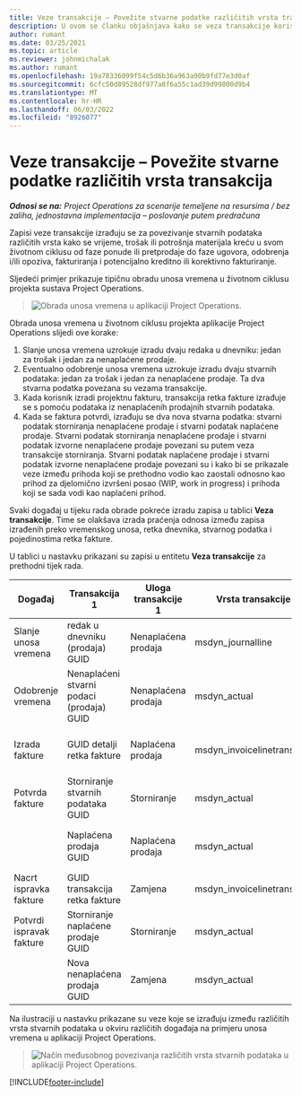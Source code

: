 ```yaml
---
title: Veze transakcije – Povežite stvarne podatke različitih vrsta transakcija
description: U ovom se članku objašnjava kako se veza transakcije koristi za povezivanje stvarnih podataka različitih vrsta kako bi se lakše pratilo profitabilnost, zaostatke u naplati i izračune naplaćenog i nenaplaćenog prihoda.
author: rumant
ms.date: 03/25/2021
ms.topic: article
ms.reviewer: johnmichalak
ms.author: rumant
ms.openlocfilehash: 19a78336099f54c5d6b36a963a90b9fd77e3d0af
ms.sourcegitcommit: 6cfc50d89528df977a8f6a55c1ad39d99800d9b4
ms.translationtype: MT
ms.contentlocale: hr-HR
ms.lasthandoff: 06/03/2022
ms.locfileid: "8926077"
---
```

# <a name="transaction-connections---link-actuals-of-different-transaction-types"></a>Veze transakcije – Povežite stvarne podatke različitih vrsta transakcija

_**Odnosi se na:** Project Operations za scenarije temeljene na resursima / bez zaliha, jednostavna implementacija – poslovanje putem predračuna_

Zapisi veze transakcije izrađuju se za povezivanje stvarnih podataka različitih vrsta kako se vrijeme, trošak ili potrošnja materijala kreću u svom životnom ciklusu od faze ponude ili pretprodaje do faze ugovora, odobrenja i/ili opoziva, fakturiranja i potencijalno kreditno ili korektivno fakturiranje.

Sljedeći primjer prikazuje tipičnu obradu unosa vremena u životnom ciklusu projekta sustava Project Operations.

> ![Obrada unosa vremena u aplikaciji Project Operations.](media/basic-guide-17.png)

Obrada unosa vremena u životnom ciklusu projekta aplikacije Project Operations slijedi ove korake: 

1. Slanje unosa vremena uzrokuje izradu dvaju redaka u dnevniku: jedan za trošak i jedan za nenaplaćene prodaje. 
2. Eventualno odobrenje unosa vremena uzrokuje izradu dvaju stvarnih podataka: jedan za trošak i jedan za nenaplaćene prodaje. Ta dva stvarna podatka povezana su vezama transakcije.
3. Kada korisnik izradi projektnu fakturu, transakcija retka fakture izrađuje se s pomoću podataka iz nenaplaćenih prodajnih stvarnih podataka.
4. Kada se faktura potvrdi, izrađuju se dva nova stvarna podatka: stvarni podatak storniranja nenaplaćene prodaje i stvarni podatak naplaćene prodaje. Stvarni podatak storniranja nenaplaćene prodaje i stvarni podatak izvorne nenaplaćene prodaje povezani su putem veza transakcije storniranja. Stvarni podatak naplaćene prodaje i stvarni podatak izvorne nenaplaćene prodaje povezani su i kako bi se prikazale veze između prihoda koji se prethodno vodio kao zaostali odnosno kao prihod za djelomično izvršeni posao (WIP, work in progress) i prihoda koji se sada vodi kao naplaćeni prihod.   

Svaki događaj u tijeku rada obrade pokreće izradu zapisa u tablici **Veza transakcije**. Time se olakšava izrada praćenja odnosa između zapisa izrađenih preko vremenskog unosa, retka dnevnika, stvarnog podatka i pojedinostima retka fakture.

U tablici u nastavku prikazani su zapisi u entitetu **Veza transakcije** za prethodni tijek rada.

|Događaj                   |Transakcija 1                 |Uloga transakcije 1 |Vrsta transakcije 1       |Transakcija 2          |Uloga transakcije 2 |Vrsta transakcije 2 |
|------------------------|------------------------------|---------------|-----------------------------|-----------------------------|-------------------|-------------------|
|Slanje unosa vremena   |redak u dnevniku (prodaja) GUID     |Nenaplaćena prodaja |msdyn_journalline            |Redak u dnevniku (trošak) GUID     |Trošak            |msdyn_journalline  |
|Odobrenje vremena           |Nenaplaćeni stvarni podaci (prodaja) GUID  |Nenaplaćena prodaja |msdyn_actual                 |Stvarni podaci troška(trošak) GUID       |Trošak            |msdyn_actual       |
|Izrada fakture        |GUID detalji retka fakture      |Naplaćena prodaja   |msdyn_invoicelinetransaction |Nenaplaćena prodaja stvarni podaci GUID   |Nenaplaćena prodaja  |msdyn_actual       |
|Potvrda fakture    |Storniranje stvarnih podataka GUID         |Storniranje      |msdyn_actual                 |Izvorna nenaplaćena prodaja GUID |Izvorna        |msdyn_actual       |
|                        |Naplaćena prodaja GUID             |Naplaćena prodaja   |msdyn_actual                 |Nenaplaćena prodaja stvarni podaci GUID   |Nenaplaćena prodaja  |msdyn_actual       |
|Nacrt ispravka fakture |GUID transakcija retka fakture|Zamjena      |msdyn_invoicelinetransaction |Naplaćena prodaja GUID            |Izvorna        |msdyn_actual       |
|Potvrdi ispravak fakture|Storniranje naplaćene prodaje GUID  |Storniranje      |msdyn_actual                 |Naplaćena prodaja GUID            |Izvorna        |msdyn_actual       |
|                        |Nova nenaplaćena prodaja GUID |Zamjena            |msdyn_actual                 |Naplaćena prodaja GUID            |Izvorna        |msdyn_actual       |


Na ilustraciji u nastavku prikazane su veze koje se izrađuju između različitih vrsta stvarnih podataka u okviru različitih događaja na primjeru unosa vremena u aplikaciji Project Operations.

> ![Način međusobnog povezivanja različitih vrsta stvarnih podataka u aplikaciji Project Operations.](media/TransactionConnections.png)

[!INCLUDE[footer-include](../includes/footer-banner.md)]
